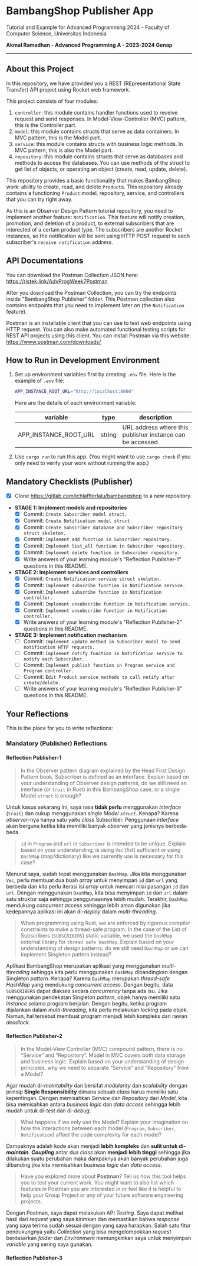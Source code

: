 # BambangShop Publisher App
Tutorial and Example for Advanced Programming 2024 - Faculty of Computer Science, Universitas Indonesia

**Akmal Ramadhan - Advanced Programming A - 2023-2024 Genap**

---

## About this Project
In this repository, we have provided you a REST (REpresentational State Transfer) API project using Rocket web framework.

This project consists of four modules:
1.  `controller`: this module contains handler functions used to receive request and send responses.
    In Model-View-Controller (MVC) pattern, this is the Controller part.
2.  `model`: this module contains structs that serve as data containers.
    In MVC pattern, this is the Model part.
3.  `service`: this module contains structs with business logic methods.
    In MVC pattern, this is also the Model part.
4.  `repository`: this module contains structs that serve as databases and methods to access the databases.
    You can use methods of the struct to get list of objects, or operating an object (create, read, update, delete).

This repository provides a basic functionality that makes BambangShop work: ability to create, read, and delete `Product`s.
This repository already contains a functioning `Product` model, repository, service, and controllers that you can try right away.

As this is an Observer Design Pattern tutorial repository, you need to implement another feature: `Notification`.
This feature will notify creation, promotion, and deletion of a product, to external subscribers that are interested of a certain product type.
The subscribers are another Rocket instances, so the notification will be sent using HTTP POST request to each subscriber's `receive notification` address.

## API Documentations

You can download the Postman Collection JSON here: https://ristek.link/AdvProgWeek7Postman

After you download the Postman Collection, you can try the endpoints inside "BambangShop Publisher" folder.
This Postman collection also contains endpoints that you need to implement later on (the `Notification` feature).

Postman is an installable client that you can use to test web endpoints using HTTP request.
You can also make automated functional testing scripts for REST API projects using this client.
You can install Postman via this website: https://www.postman.com/downloads/

## How to Run in Development Environment
1.  Set up environment variables first by creating `.env` file.
    Here is the example of `.env` file:
    ```bash
    APP_INSTANCE_ROOT_URL="http://localhost:8000"
    ```
    Here are the details of each environment variable:

    | variable              | type   | description | 
    |-----------------------|--------|-------------|
    | APP_INSTANCE_ROOT_URL | string | URL address where this publisher instance can be accessed. |

2.  Use `cargo run` to run this app.
    (You might want to use `cargo check` if you only need to verify your work without running the app.)

## Mandatory Checklists (Publisher)
-   [x] Clone https://gitlab.com/ichlaffterlalu/bambangshop to a new repository.
-   **STAGE 1: Implement models and repositories**
    -   [x] Commit: `Create Subscriber model struct.`
    -   [x] Commit: `Create Notification model struct.`
    -   [x] Commit: `Create Subscriber database and Subscriber repository struct skeleton.`
    -   [x] Commit: `Implement add function in Subscriber repository.`
    -   [x] Commit: `Implement list_all function in Subscriber repository.`
    -   [x] Commit: `Implement delete function in Subscriber repository.`
    -   [x] Write answers of your learning module's "Reflection Publisher-1" questions in this README.
-   **STAGE 2: Implement services and controllers**
    -   [x] Commit: `Create Notification service struct skeleton.`
    -   [x] Commit: `Implement subscribe function in Notification service.`
    -   [x] Commit: `Implement subscribe function in Notification controller.`
    -   [x] Commit: `Implement unsubscribe function in Notification service.`
    -   [x] Commit: `Implement unsubscribe function in Notification controller.`
    -   [x] Write answers of your learning module's "Reflection Publisher-2" questions in this README.
-   **STAGE 3: Implement notification mechanism**
    -   [ ] Commit: `Implement update method in Subscriber model to send notification HTTP requests.`
    -   [ ] Commit: `Implement notify function in Notification service to notify each Subscriber.`
    -   [ ] Commit: `Implement publish function in Program service and Program controller.`
    -   [ ] Commit: `Edit Product service methods to call notify after create/delete.`
    -   [ ] Write answers of your learning module's "Reflection Publisher-3" questions in this README.

## Your Reflections
This is the place for you to write reflections:

### Mandatory (Publisher) Reflections

#### Reflection Publisher-1
> In the Observer pattern diagram explained by the Head First Design Pattern book, Subscriber is defined as an interface. Explain based on your understanding of Observer design patterns, do we still need an interface (or `trait` in Rust) in this BambangShop case, or a single Model `struct` is enough?

Untuk kasus sekarang ini, saya rasa **tidak perlu** menggunakan _interface_ (`trait`) dan cukup menggunakan _single Model `struct`._ Kenapa? Karena _observer_-nya hanya satu yaitu _class_ Subscriber. Penggunaan _interface_ akan berguna ketika kita memiliki banyak _observer_ yang jenisnya berbeda-beda.

> `id` in `Program` and `url` in `Subscriber` is intended to be unique. Explain based on your understanding, is using `Vec` (list) sufficient or using `DashMap` (map/dictionary) like we currently use is necessary for this case?

Menurut saya, sudah tepat menggunakan `DashMap`. Jika kita menggunakan `Vec`, perlu membuat dua buah _array_ untuk menyimpan `id` dan `url` yang berbeda dan kita perlu iterasi isi _array_ untuk mencari nilai pasangan `id` dan `url`. Dengan menggunakan `DashMap`, kita bisa menyimpan `id` dan `url` dalam satu struktur saja sehingga penggunaannya lebih mudah. Terakhir, `DashMap` mendukung _concurrent access_ sehingga lebih aman digunakan jika kedepannya aplikasi ini akan di-_deploy_ dalam _multi-threading_.

> When programming using Rust, we are enforced by rigorous compiler constraints to make a thread-safe program. In the case of the List of Subscribers (`SUBSCRIBERS`) static variable, we used the `DashMap` external library for `thread safe HashMap`. Explain based on your understanding of design patterns, do we still need `DashMap` or we can implement Singleton pattern instead?

Aplikasi BambangShop merupakan aplikasi yang menggunakan _multi-threading_ sehingga kita perlu menggunakan `DashMap` dibandingkan dengan Singleton _pattern_. Kenapa? Karena `DashMap` merupakan _thread-safe HashMap_ yang mendukung _concurrent access_. Dengan begitu, data `SUBSCRIBERS` dapat diakses secara _concurrency_ tanpa ada isu. Jika menggunakan pendekatan Singleton _pattern_, objek hanya memiliki satu _instance_ selama program berjalan.  Dengan begitu, ketika program dijalankan dalam _multi-threading_, kita perlu melakukan _locking_ pada objek. Namun, hal tersebut membuat program menjadi lebih kompleks dan rawan _deadlock_.

#### Reflection Publisher-2
> In the Model-View Controller (MVC) compound pattern, there is no “Service” and “Repository”. Model in MVC covers both data storage and business logic. Explain based on your understanding of design principles, why we need to separate “Service” and “Repository” from a Model? 

Agar mudah di-_maintability_ dan bersifat _modularity_ dan _scalability_ dengan prinsip **Single Responsibility** dimana sebuah _class_ harus memiliki satu kepentingan. Dengan memisahkan _Service_ dan _Repository_ dari _Model_, kita bisa memisahkan antara _business logic_ dan _data access_ sehingga lebih mudah untuk di-_test_ dan di-_debug_. 

> What happens if we only use the Model? Explain your imagination on how the interactions between each model (`Program`, `Subscriber`, `Notification`) affect the code complexity for each model?

Dampaknya adalah kode akan menjadi **lebih kompleks** dan **sulit untuk di-_maintain_**. **_Coupling_** antar dua _class_ akan **menjadi lebih tinggi** sehingga jika dilakukan suatu perubahan maka dampaknya akan banyak perubahan juga dibanding jika kita memisahkan _business logic_ dan _data access_.

> Have you explored more about **Postman**? Tell us how this tool helps you to test your current work. You might want to also list which features in Postman you are interested in or feel like it is helpful to help your Group Project or any of your future software engineering projects.
 
Dengan Postman, saya dapat melakukan API _Testing_. Saya dapat melihat hasil dari _request_ yang saya kirimkan dan memastikan bahwa _response_ yang saya terima sudah sesuai dengan yang saya harapkan.  Salah satu fitur pendukungnya yaitu _Collection_ yang bisa mengelompokkan _request_ berdasarkan _folder_ dan _Environment_ memungkinkan saya untuk menyimpan _variable_ yang sering saya gunakan.

#### Reflection Publisher-3

